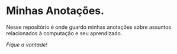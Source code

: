 # Minhas Anotações.

Nesse repositório é onde guardo minhas anotações sobre assuntos relacionados à computação e seu aprendizado.

*Fique a vontade!*
